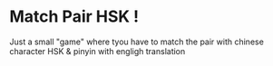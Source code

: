 # Match Pair HSK !

Just a small "game" where tyou have to match the pair with chinese character HSK & pinyin with engligh translation
